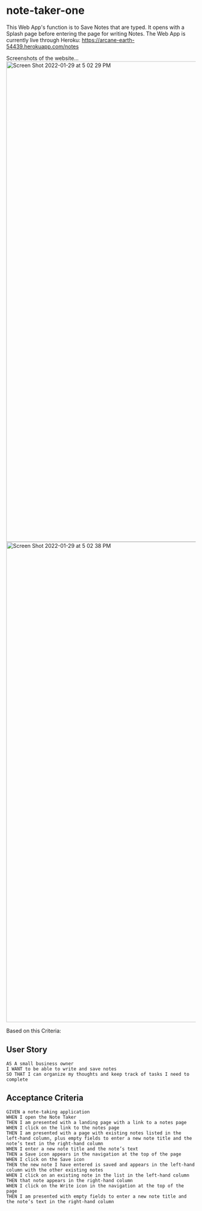 # note-taker-one

This Web App's function is to Save Notes that are typed. It opens with a Splash page before entering the page for writing Notes. The Web App is currently live through Heroku: https://arcane-earth-54439.herokuapp.com/notes

Screenshots of the website...
<img width="1274" alt="Screen Shot 2022-01-29 at 5 02 29 PM" src="https://user-images.githubusercontent.com/96030343/151682831-2a6f7334-e102-4b6b-8841-4ed2519ca75a.png">
<img width="1274" alt="Screen Shot 2022-01-29 at 5 02 38 PM" src="https://user-images.githubusercontent.com/96030343/151682833-805a27e1-a47a-4e3a-922c-9a1a8d6d81c6.png">


Based on this Criteria:

## User Story

```
AS A small business owner
I WANT to be able to write and save notes
SO THAT I can organize my thoughts and keep track of tasks I need to complete
```


## Acceptance Criteria

```
GIVEN a note-taking application
WHEN I open the Note Taker
THEN I am presented with a landing page with a link to a notes page
WHEN I click on the link to the notes page
THEN I am presented with a page with existing notes listed in the left-hand column, plus empty fields to enter a new note title and the note’s text in the right-hand column
WHEN I enter a new note title and the note’s text
THEN a Save icon appears in the navigation at the top of the page
WHEN I click on the Save icon
THEN the new note I have entered is saved and appears in the left-hand column with the other existing notes
WHEN I click on an existing note in the list in the left-hand column
THEN that note appears in the right-hand column
WHEN I click on the Write icon in the navigation at the top of the page
THEN I am presented with empty fields to enter a new note title and the note’s text in the right-hand column
```
